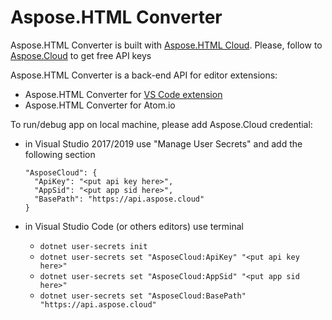 ﻿# Aspose.HTML Converter Aspose.HTML Converter is built with [Aspose.HTML Cloud](https://products.aspose.cloud/html/family).Please, follow to [Aspose.Cloud](https://purchase.aspose.cloud/) to get free API keysAspose.HTML Converter is a back-end API for editor extensions:* Aspose.HTML Converter for [VS Code extension](https://github.com/asposecloudmarketplace/aspose-html-converter-for-vscode)* Aspose.HTML Converter for Atom.ioTo run/debug app on local machine, please add Aspose.Cloud credential:* in Visual Studio 2017/2019 use "Manage User Secrets" and add the following section  ```  "AsposeCloud": {    "ApiKey": "<put api key here>",    "AppSid": "<put app sid here>",    "BasePath": "https://api.aspose.cloud"  }  ```* in Visual Studio Code (or others editors) use terminal     * `dotnet user-secrets init`    * `dotnet user-secrets set "AsposeCloud:ApiKey" "<put api key here>"`    * `dotnet user-secrets set "AsposeCloud:AppSid" "<put app sid here>"`    * `dotnet user-secrets set "AsposeCloud:BasePath" "https://api.aspose.cloud"`